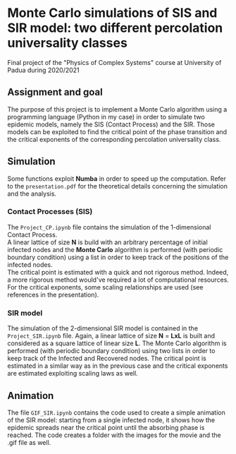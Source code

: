 # Monte Carlo simulations of SIS and SIR model: two different percolation universality classes
Final project of  the "Physics of Complex Systems" course at University of Padua during 2020/2021

## Assignment and goal
The purpose of this project is to implement a Monte Carlo algorithm using a programming language (Python in my case) in order to simulate two epidemic models, namely the SIS (Contact Process) and the SIR. Those models can be exploited to find the critical point of the phase transition and the critical exponents of the corresponding percolation universality class.

## Simulation
Some functions exploit **Numba** in order to speed up the computation. Refer to the `presentation.pdf` for the theoretical details concerning the simulation and the analysis.
### Contact Processes (SIS)
The `Project_CP.ipynb` file contains the simulation of the 1-dimensional Contact Process.\
A linear lattice of size **N** is build with an arbitrary percentage of initial infected nodes and the **Monte Carlo** algorithm is performed (with periodic boundary condition) using a list in order to keep track of the positions of the infected nodes.\
The critical point is estimated with a quick and not rigorous method. Indeed, a more rigorous method would've required a lot of computational resources. For the critical exponents, some scaling relationships are used (see references in the presentation).
### SIR model 
The simulation of the 2-dimensional SIR model is contained in the `Project_SIR.ipynb` file. Again, a linear lattice of size **N** = **LxL** is built and considered as a square lattice of linear size **L**. The Monte Carlo algorithm is performed (with periodic boundary condition) using two lists in order to keep track of the Infected and Recovered nodes. The critical point is estimated in a similar way as in the previous case and the critical exponents are estimated exploiting scaling laws as well.

## Animation
The file `GIF_SIR.ipynb` contains the code used to create a simple animation of the SIR model: starting from a single infected node, it shows how the epidemic spreads near the critical point until the absorbing phase is reached. The code creates a folder with the images for the movie and the .gif file as well.
